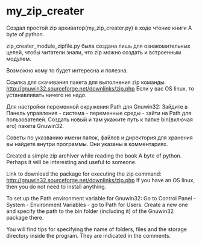 # my_zip_creater

Создал простой zip архиватор(my_zip_creater.py) в ходе чтение книги A byte of python.

zip_creater_module_zipfile.py была создана лишь для ознакомительных целей, чтобы читатели знали, что zip можно создать и встроенным модулем.

Возможно кому то будет интересна и полезна.

Ссылка для скачивания пакета для выполнения zip команды:
http://gnuwin32.sourceforge.net/downlinks/zip.php
Если у вас OS linux, то устанавливать ничего не надо.

Для настройки переменной окружения Path для Gnuwin32:
Зайдите в Панель управления - система - переменные среды - зайти на Path для пользователей.
Создать новый и там укажите путь к папке bin(включая его) пакета Gnuwin32.

Советы по указванию имени папок, файлов и директория для хранения вы найдете внутри программы.
Они указаны в комментариях.


Created a simple zip archiver while reading the book A byte of python.
Perhaps it will be interesting and useful to someone.

Link to download the package for executing the zip command:
http://gnuwin32.sourceforge.net/downlinks/zip.php
If you have an OS linux, then you do not need to install anything.

To set up the Path environment variable for Gnuwin32:
Go to Control Panel - System - Environment Variables - go to Path for Users.
Create a new one and specify the path to the bin folder (including it) of the Gnuwin32 package there.

You will find tips for specifying the name of folders, files and the storage directory inside the program.
They are indicated in the comments.

